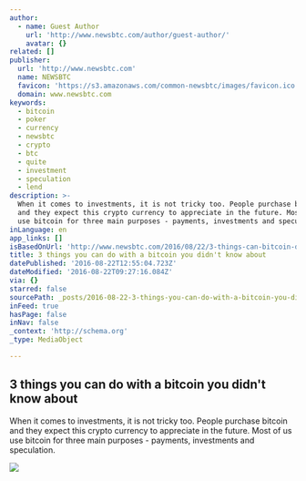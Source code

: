```yaml
---
author:
  - name: Guest Author
    url: 'http://www.newsbtc.com/author/guest-author/'
    avatar: {}
related: []
publisher:
  url: 'http://www.newsbtc.com'
  name: NEWSBTC
  favicon: 'https://s3.amazonaws.com/common-newsbtc/images/favicon.ico'
  domain: www.newsbtc.com
keywords:
  - bitcoin
  - poker
  - currency
  - newsbtc
  - crypto
  - btc
  - quite
  - investment
  - speculation
  - lend
description: >-
  When it comes to investments, it is not tricky too. People purchase bitcoin
  and they expect this crypto currency to appreciate in the future. Most of us
  use bitcoin for three main purposes - payments, investments and speculation.
inLanguage: en
app_links: []
isBasedOnUrl: 'http://www.newsbtc.com/2016/08/22/3-things-can-bitcoin-didnt-know/'
title: 3 things you can do with a bitcoin you didn't know about
datePublished: '2016-08-22T12:55:04.723Z'
dateModified: '2016-08-22T09:27:16.084Z'
via: {}
starred: false
sourcePath: _posts/2016-08-22-3-things-you-can-do-with-a-bitcoin-you-didnt-know-about.md
inFeed: true
hasPage: false
inNav: false
_context: 'http://schema.org'
_type: MediaObject

---
```

<article style=""><h1>3 things you can do with a bitcoin you didn't know about</h1><p>When it comes to investments, it is not tricky too. People purchase bitcoin and they expect this crypto currency to appreciate in the future. Most of us use bitcoin for three main purposes - payments, investments and speculation.</p><img src="http://s3.amazonaws.com/main-newsbtc-images/2016/08/22101834/1217.sdt-news.jpg" /></article>